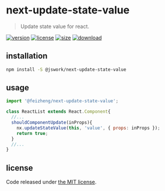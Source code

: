 # next-update-state-value
> Update state value for react.

[![version][version-image]][version-url]
[![license][license-image]][license-url]
[![size][size-image]][size-url]
[![download][download-image]][download-url]

## installation
```bash
npm install -S @jswork/next-update-state-value
```

## usage
```js
import '@feizheng/next-update-state-value';

class ReactList extends React.Component{
  //...
  shouldComponentUpdate(inProps){
    nx.updateStateValue(this, 'value', { props: inProps });
    return true;
  }
  //...
}
```

## license
Code released under [the MIT license](https://github.com/afeiship/next-update-state-value/blob/master/LICENSE.txt).

[version-image]: https://img.shields.io/npm/v/@jswork/next-update-state-value
[version-url]: https://npmjs.org/package/@jswork/next-update-state-value

[license-image]: https://img.shields.io/npm/l/@jswork/next-update-state-value
[license-url]: https://github.com/afeiship/next-update-state-value/blob/master/LICENSE.txt

[size-image]: https://img.shields.io/bundlephobia/minzip/@jswork/next-update-state-value
[size-url]: https://github.com/afeiship/next-update-state-value/blob/master/dist/next-update-state-value.min.js

[download-image]: https://img.shields.io/npm/dm/@jswork/next-update-state-value
[download-url]: https://www.npmjs.com/package/@jswork/next-update-state-value
